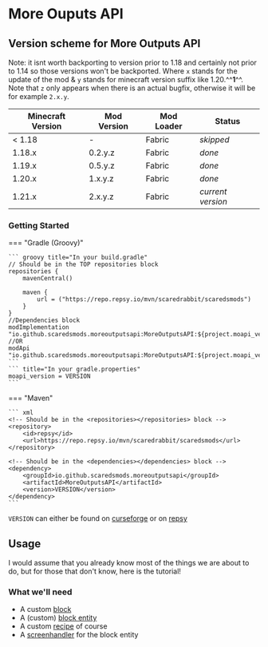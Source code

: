# More Ouputs API


## Version scheme for More Outputs API

Note: it isnt worth backporting to version prior to 1.18 and certainly not prior to 1.14 so those versions won't be backported. Where ```x``` stands for the update of the mod & ```y``` stands for minecraft version suffix like 1.20.^^**1**^^. Note that ```z``` only appears when there is an actual bugfix, otherwise it will be for example ```2.x.y```. 

Minecraft Version | Mod Version| Mod Loader | Status
------------ | ------------- | --------- |------------
< 1.18 | -  | Fabric| *skipped*
1.18.x | 0.2.y.z | Fabric | *done*
1.19.x | 0.5.y.z | Fabric | *done*
1.20.x | 1.x.y.z | Fabric | *done*
1.21.x | 2.x.y.z | Fabric | *current version*



### Getting Started

=== "Gradle (Groovy)"


    ``` groovy title="In your build.gradle"
    // Should be in the TOP repositories block
    repositories {
        mavenCentral()

        maven {
            url = ("https://repo.repsy.io/mvn/scaredrabbit/scaredsmods")
        }
    }
    //Dependencies block
    modImplementation "io.github.scaredsmods.moreoutputsapi:MoreOutputsAPI:${project.moapi_version}"
    //OR 
    modApi "io.github.scaredsmods.moreoutputsapi:MoreOutputsAPI:${project.moapi_version}"
    ```
    ``` title="In your gradle.properties"
    moapi_version = VERSION
    ```


=== "Maven"

    ``` xml
    <!-- Should be in the <repositories></repositories> block -->
    <repository>
        <id>repsy</id>
        <url>https://repo.repsy.io/mvn/scaredrabbit/scaredsmods</url>
    </repository>

    <!-- Should be in the <dependencies></dependencies> block -->
    <dependency>
        <groupId>io.github.scaredsmods.moreoutputsapi</groupId>
        <artifactId>MoreOutputsAPI</artifactId>
        <version>VERSION</version>
    </dependency>
    ```

```VERSION``` can either be found on [curseforge](https://www.curseforge.com/minecraft/mc-mods/more-outputs-api/files/all?page=1&pageSize=20) or on [repsy](https://repsy.io/mvn/scaredrabbit/scaredsmods/io/github/scaredsmods/moreoutputsapi/MoreOutputsAPI/)

## Usage
I would assume that you already know most of the things we are about to do, but for those that don't know, here is the tutorial!


### What we'll need

- A custom [block](../more-outputs-api/block.md)
- A (custom) [block entity](../more-outputs-api/blockentity.md)
- A custom [recipe](../more-outputs-api/recipe.md) of course
- A [screenhandler](../more-outputs-api/screenhandlers.md) for the block entity

